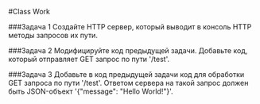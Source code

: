 #Class Work 

###Задача 1 
Создайте HTTP сервер, который выводит в консоль HTTP методы запросов их пути. 

###Задача 2 
Модифицируйте код предыдущей задачи. Добавьте код, который отправляет GET запрос по пути '/test'. 

###Задача 3 
Добавьте в код предыдущей задачи код для обработки GET запроса по пути '/test'. Ответом сервера на такой запрос должен быть JSON-объект '{"message": "Hello World!"}'. 